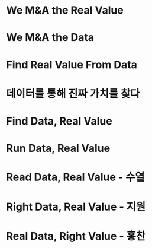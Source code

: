 # We M&A the Real Value

# We M&A the Data

# Find Real Value From Data

# 데이터를 통해 진짜 가치를 찾다

# Find Data, Real Value

# Run Data, Real Value

# Read Data, Real Value - 수열

# Right Data, Real Value - 지원

# Real Data, Right Value - 홍찬



